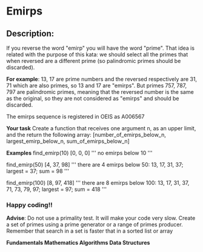 # Emirps
## Description:
If you reverse the word "emirp" you will have the word "prime". That idea is related with the purpose of this kata: we should select all the primes that when reversed are a different prime (so palindromic primes should be discarded).

__For example__: 13, 17 are prime numbers and the reversed respectively are 31, 71 which are also primes, so 13 and 17 are "emirps". But primes 757, 787, 797 are palindromic primes, meaning that the reversed number is the same as the original, so they are not considered as "emirps" and should be discarded.

The emirps sequence is registered in OEIS as A006567

__Your task__
Create a function that receives one argument n, as an upper limit, and the return the following array:
[number_of_emirps_below_n, largest_emirp_below_n, sum_of_emirps_below_n]

__Examples__
find_emirp(10)
[0, 0, 0] ''' no emirps below 10 '''

find_emirp(50)
[4, 37, 98] ''' there are 4 emirps below 50: 13, 17, 31, 37; largest = 37; sum = 98 '''

find_emirp(100)
[8, 97, 418] ''' there are 8 emirps below 100: 13, 17, 31, 37, 71, 73, 79, 97; largest = 97; sum = 418 '''

### Happy coding!!

__Advise__: Do not use a primality test. It will make your code very slow. Create a set of primes using a prime generator or a range of primes producer. Remember that search in a set is faster that in a sorted list or array

**Fundamentals Mathematics Algorithms Data Structures**